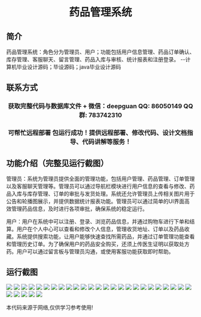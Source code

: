 <p><h1 align="center">药品管理系统</h1></p>

## 简介
药品管理系统：角色分为管理员、用户；功能包括用户信息管理、药品订单确认、库存管理、客服聊天、留言管理、药品入库与审核、统计报表和注册登录。    --计算机毕业设计源码；毕设源码；java毕业设计源码


## 联系方式
<p><h3 align="center">获取完整代码与数据库文件 + 微信：deepguan QQ: 86050149 QQ群: 783742310</h3></p>
<p><h3 align="center">可帮忙远程部署 包运行成功！提供远程部署、修改代码、设计文档指导、代码讲解等服务！</h3></p>

## 功能介绍（完整见运行截图）
管理员：系统为管理员提供全面的管理功能，包括用户管理、药品管理、订单管理以及客服聊天管理等。管理员可以通过导航栏模块进行用户信息的查看与修改、药品入库与库存管理、订单的审批与发货处理。系统还允许管理员上传相关图片用于公告和轮播图展示，并提供数据统计报表功能。管理员可以通过简单的UI界面高效管理药品信息，及时进行各项审批，确保系统的稳定运行。

用户：用户在系统中可以注册、登录、浏览药品信息，并通过购物车进行下单和结算。用户在个人中心可以查看和修改个人信息，管理收货地址、订单以及药品收藏。系统提供搜索功能，让用户能够快速查找所需药品，并通过订单管理功能查看和管理历史订单。为了确保用户的药品安全购买，还须上传医生证明以获取处方药。用户可以通过留言板与管理员沟通，或使用客服功能获取即时帮助。


## 运行截图
![](https://bs-1329754181.cos.ap-shanghai.myqcloud.com/spring/DrugManagementSystem1/img/001.jpg)
![](https://bs-1329754181.cos.ap-shanghai.myqcloud.com/spring/DrugManagementSystem1/img/002.jpg)
![](https://bs-1329754181.cos.ap-shanghai.myqcloud.com/spring/DrugManagementSystem1/img/003.jpg)
![](https://bs-1329754181.cos.ap-shanghai.myqcloud.com/spring/DrugManagementSystem1/img/004.jpg)
![](https://bs-1329754181.cos.ap-shanghai.myqcloud.com/spring/DrugManagementSystem1/img/005.jpg)
![](https://bs-1329754181.cos.ap-shanghai.myqcloud.com/spring/DrugManagementSystem1/img/006.jpg)
![](https://bs-1329754181.cos.ap-shanghai.myqcloud.com/spring/DrugManagementSystem1/img/007.jpg)
![](https://bs-1329754181.cos.ap-shanghai.myqcloud.com/spring/DrugManagementSystem1/img/008.jpg)
![](https://bs-1329754181.cos.ap-shanghai.myqcloud.com/spring/DrugManagementSystem1/img/009.jpg)
![](https://bs-1329754181.cos.ap-shanghai.myqcloud.com/spring/DrugManagementSystem1/img/010.jpg)
![](https://bs-1329754181.cos.ap-shanghai.myqcloud.com/spring/DrugManagementSystem1/img/011.jpg)
![](https://bs-1329754181.cos.ap-shanghai.myqcloud.com/spring/DrugManagementSystem1/img/012.jpg)
![](https://bs-1329754181.cos.ap-shanghai.myqcloud.com/spring/DrugManagementSystem1/img/013.jpg)
![](https://bs-1329754181.cos.ap-shanghai.myqcloud.com/spring/DrugManagementSystem1/img/014.jpg)
![](https://bs-1329754181.cos.ap-shanghai.myqcloud.com/spring/DrugManagementSystem1/img/015.jpg)
![](https://bs-1329754181.cos.ap-shanghai.myqcloud.com/spring/DrugManagementSystem1/img/016.jpg)
![](https://bs-1329754181.cos.ap-shanghai.myqcloud.com/spring/DrugManagementSystem1/img/017.jpg)
![](https://bs-1329754181.cos.ap-shanghai.myqcloud.com/spring/DrugManagementSystem1/img/018.jpg)
![](https://bs-1329754181.cos.ap-shanghai.myqcloud.com/spring/DrugManagementSystem1/img/019.jpg)
![](https://bs-1329754181.cos.ap-shanghai.myqcloud.com/spring/DrugManagementSystem1/img/020.jpg)
![](https://bs-1329754181.cos.ap-shanghai.myqcloud.com/spring/DrugManagementSystem1/img/021.jpg)
![](https://bs-1329754181.cos.ap-shanghai.myqcloud.com/spring/DrugManagementSystem1/img/022.jpg)
![](https://bs-1329754181.cos.ap-shanghai.myqcloud.com/spring/DrugManagementSystem1/img/023.jpg)
![](https://bs-1329754181.cos.ap-shanghai.myqcloud.com/spring/DrugManagementSystem1/img/024.jpg)
![](https://bs-1329754181.cos.ap-shanghai.myqcloud.com/spring/DrugManagementSystem1/img/025.jpg)
![](https://bs-1329754181.cos.ap-shanghai.myqcloud.com/spring/DrugManagementSystem1/img/026.jpg)
![](https://bs-1329754181.cos.ap-shanghai.myqcloud.com/spring/DrugManagementSystem1/img/027.jpg)
![](https://bs-1329754181.cos.ap-shanghai.myqcloud.com/spring/DrugManagementSystem1/img/028.jpg)
![](https://bs-1329754181.cos.ap-shanghai.myqcloud.com/spring/DrugManagementSystem1/img/029.jpg)
![](https://bs-1329754181.cos.ap-shanghai.myqcloud.com/spring/DrugManagementSystem1/img/030.jpg)

<p>本代码来源于网络,仅供学习参考使用!</p>
